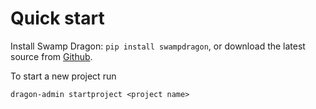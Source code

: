 # Quick start

Install Swamp Dragon: ```pip install swampdragon```, or download the latest source from 
[Github](https://github.com/jonashagstedt/swampdragon). 


To start a new project run 

    dragon-admin startproject <project name>

